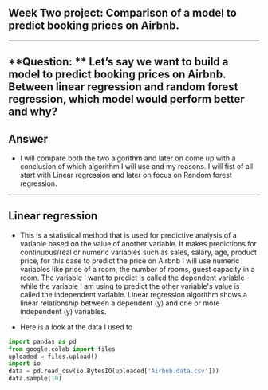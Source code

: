 ## **Week Two project:  Comparison of a model to predict booking prices on Airbnb.**
---

**Question: **
Let’s say we want to build a model to predict booking prices on Airbnb. Between 
linear regression and random forest regression, which model would perform better and why?
---

## **Answer**
- I will compare both the two algorithm and later on come up with a conclusion of which algorithm I will use and my reasons.
I will fist of all start with Linear regression and later on focus on Random forest regression.
---
## **Linear regression**
- This is a statistical method that is used for predictive analysis of a variable based on the value of another variable.
 It makes predictions for continuous/real or numeric variables such as sales, salary, age, product price, for this case 
 to predict the price on Airbnb I will use numeric variables like price of a room, the number of rooms, guest capacity 
 in a room. The variable I  want to predict is called the dependent variable while the variable I am  using to predict 
 the other variable's value is called the independent variable. Linear regression algorithm shows a linear relationship 
 between a dependent (y) and one or more independent (y) variables.

 - Here is a look at the data I used to 
 ```python
 import pandas as pd
from google.colab import files
uploaded = files.upload()
import io
data = pd.read_csv(io.BytesIO(uploaded['Airbnb.data.csv']))
data.sample(10)
```
